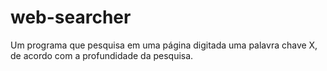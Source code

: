 # web-searcher
Um programa que pesquisa em uma página digitada uma palavra chave X, de acordo com a profundidade da pesquisa.
